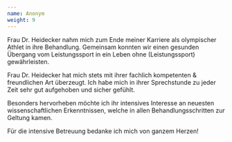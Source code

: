 ```yaml
---
name: Anonym
weight: 9
---
```


Frau Dr. Heidecker nahm mich zum Ende meiner Karriere als olympischer Athlet in ihre Behandlung. 
Gemeinsam konnten wir einen gesunden Übergang vom Leistungssport in ein Leben ohne (Leistungssport) gewährleisten.

Frau Dr. Heidecker hat mich stets mit ihrer fachlich kompetenten & freundlichen Art überzeugt. Ich habe mich in ihrer Sprechstunde zu jeder Zeit sehr gut aufgehoben und sicher gefühlt. 

Besonders hervorheben möchte ich ihr intensives Interesse an neuesten wissenschaftlichen Erkenntnissen, welche in allen Behandlungsschritten zur Geltung kamen.

Für die intensive Betreuung bedanke ich mich von ganzem Herzen!